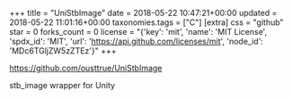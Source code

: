 +++
title = "UniStbImage"
date = 2018-05-22 10:47:21+00:00
updated = 2018-05-22 11:01:16+00:00
taxonomies.tags = ["C"]
[extra]
css = "github"
star = 0
forks_count = 0
license = "{'key': 'mit', 'name': 'MIT License', 'spdx_id': 'MIT', 'url': 'https://api.github.com/licenses/mit', 'node_id': 'MDc6TGljZW5zZTEz'}"
+++

<https://github.com/ousttrue/UniStbImage>

stb_image wrapper for Unity
